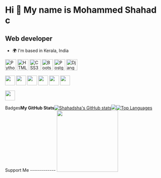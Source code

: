 Hi 👋 My name is Mohammed Shahad c
==================================

Web developer
-------------

* 🌍 I'm based in Kerala, India

 <a href="https://www.python.org/" target="_blank" rel="noreferrer"><img
    src="https://raw.githubusercontent.com/danielcranney/readme-generator/main/public/icons/skills/python-colored.svg"
    width="36" height="36" alt="Python" /></a>
<a href="https://developer.mozilla.org/en-US/docs/Glossary/HTML5" target="_blank" rel="noreferrer"><img
    src="https://raw.githubusercontent.com/danielcranney/readme-generator/main/public/icons/skills/html5-colored.svg"
    width="36" height="36" alt="HTML5" /></a>
<a href="https://www.w3.org/TR/CSS/#css" target="_blank" rel="noreferrer"><img
    src="https://raw.githubusercontent.com/danielcranney/readme-generator/main/public/icons/skills/css3-colored.svg"
    width="36" height="36" alt="CSS3" /></a>
<a href="https://getbootstrap.com/" target="_blank" rel="noreferrer"><img
    src="https://raw.githubusercontent.com/danielcranney/readme-generator/main/public/icons/skills/bootstrap-colored.svg"
    width="36" height="36" alt="Bootstrap" /></a>
<a href="https://www.postgresql.org/" target="_blank" rel="noreferrer"><img
    src="https://raw.githubusercontent.com/danielcranney/readme-generator/main/public/icons/skills/postgresql-colored.svg"
    width="36" height="36" alt="PostgreSQL" /></a>
<a href="https://www.djangoproject.com/" target="_blank" rel="noreferrer"><img
    src="https://raw.githubusercontent.com/danielcranney/readme-generator/main/public/icons/skills/django-colored.svg"
    width="36" height="36" alt="Django" /></a>
    
<a href="https://discord.com/users/#" target="_blank" rel="noreferrer"><img
    src="https://raw.githubusercontent.com/danielcranney/readme-generator/main/public/icons/socials/discord.svg"
    width="32" height="32" /></a>
<a href="https://www.facebook.com/#" target="_blank" rel="noreferrer"><img
    src="https://raw.githubusercontent.com/danielcranney/readme-generator/main/public/icons/socials/facebook.svg"
    width="32" height="32" /></a>
<a href="https://www.github.com/Shahadsha" target="_blank" rel="noreferrer"><img
    src="https://raw.githubusercontent.com/danielcranney/readme-generator/main/public/icons/socials/github.svg"
    width="32" height="32" /></a>
<a href="http://www.instagram.com/#" target="_blank" rel="noreferrer"><img
    src="https://raw.githubusercontent.com/danielcranney/readme-generator/main/public/icons/socials/instagram.svg"
    width="32" height="32" /></a>
<a href="https://www.linkedin.com/in/#" target="_blank" rel="noreferrer"><img
    src="https://raw.githubusercontent.com/danielcranney/readme-generator/main/public/icons/socials/linkedin.svg"
    width="32" height="32" /></a>
<a href="https://www.stackoverflow.com/users/#" target="_blank" rel="noreferrer"><img
    src="https://raw.githubusercontent.com/danielcranney/readme-generator/main/public/icons/socials/stackoverflow.svg"
    width="32" height="32" /></a>

<a href="https://www.twitter.com/#" target="_blank" rel="noreferrer"><img
    src="https://raw.githubusercontent.com/danielcranney/readme-generator/main/public/icons/socials/twitter.svg"
    width="32" height="32" /></a></p>Badges<b>My GitHub Stats</b><a href="http://www.github.com/Shahadsha"><img
    src="https://github-readme-stats.vercel.app/api?username=Shahadsha&show_icons=true&hide=&count_private=true&title_color=0891b2&text_color=ffffff&icon_color=0891b2&bg_color=1c1917&hide_border=true&show_icons=true"
    alt="Shahadsha's GitHub stats" /></a><a href="http://www.github.com/Shahadsha"><img
    src="https://github-readme-streak-stats.herokuapp.com/?user=Shahadsha&stroke=ffffff&background=1c1917&ring=0891b2&fire=0891b2&currStreakNum=ffffff&currStreakLabel=0891b2&sideNums=ffffff&sideLabels=ffffff&dates=ffffff&hide_border=true" /></a><a
  href="https://github.com/Shahadsha" align="left"><img
    src="https://github-readme-stats.vercel.app/api/top-langs/?username=Shahadsha&langs_count=10&title_color=0891b2&text_color=ffffff&icon_color=0891b2&bg_color=1c1917&hide_border=true&locale=en&custom_title=Top%20%Languages"
    alt="Top Languages" /></a>
    Support Me
    -------------
    <a href="https://www.buymeacoffee.com/#"><img
    src="https://cdn.buymeacoffee.com/buttons/v2/default-yellow.png" width="200" /></a>

</html>
